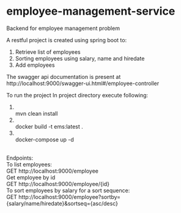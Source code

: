 # employee-management-service
Backend for employee management problem

A restful project is created using spring boot to:
1. Retrieve list of employees
2. Sorting employees using salary, name and hiredate
3. Add employees

The swagger api documentation is present at http://localhost:9000/swagger-ui.html#/employee-controller

To run the project
In project directory execute following:
1.   <br>mvn clean install
2.   <br> docker build -t ems:latest .
3.   <br>docker-compose up -d

<br>Endpoints:<br>
To list employees:<br>
  GET http://localhost:9000/employee<br>
Get employee by id<br>
  GET http://localhost:9000/employee/{id}<br>
To sort employees by salary for a sort sequence:<br>
  GET http://localhost:9000/employee?sortby={salary/name/hiredate}&sortseq={asc/desc}
  

